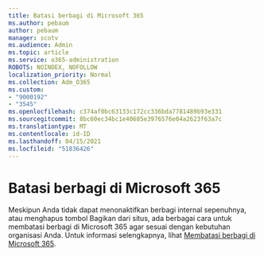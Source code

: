 ```yaml
---
title: Batasi berbagi di Microsoft 365
ms.author: pebaum
author: pebaum
manager: scotv
ms.audience: Admin
ms.topic: article
ms.service: o365-administration
ROBOTS: NOINDEX, NOFOLLOW
localization_priority: Normal
ms.collection: Adm_O365
ms.custom:
- "9000192"
- "3545"
ms.openlocfilehash: c374af0bc63133c172cc336bda7781489b93e331
ms.sourcegitcommit: 8bc60ec34bc1e40685e3976576e04a2623f63a7c
ms.translationtype: MT
ms.contentlocale: id-ID
ms.lasthandoff: 04/15/2021
ms.locfileid: "51836426"
---
```

# <a name="limit-sharing-in-microsoft-365"></a>Batasi berbagi di Microsoft 365

Meskipun Anda tidak dapat menonaktifkan berbagi internal sepenuhnya, atau menghapus tombol Bagikan dari situs, ada berbagai cara untuk membatasi berbagi di Microsoft 365 agar sesuai dengan kebutuhan organisasi Anda. Untuk informasi selengkapnya, lihat [Membatasi berbagi di Microsoft 365](https://docs.microsoft.com/Office365/Enterprise/microsoft-365-limit-sharing).

